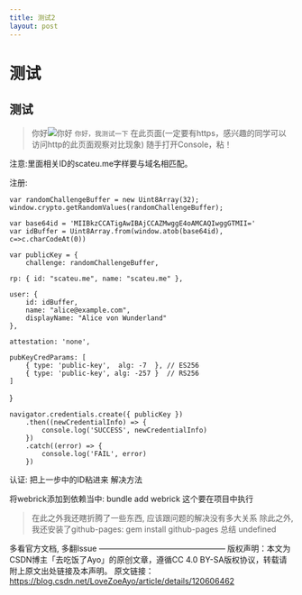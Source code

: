 ```yaml
---
title: 测试2
layout: post
---
```


# 测试
## 测试
> 你好![你好](http://[](http://))
> `你好，我测试一下`
在此页面(一定要有https，感兴趣的同学可以访问http的此页面观察对比现象)
随手打开Console，粘！

注意:里面相关ID的scateu.me字样要与域名相匹配。

注册:

```
var randomChallengeBuffer = new Uint8Array(32);
window.crypto.getRandomValues(randomChallengeBuffer);

var base64id = 'MIIBkzCCATigAwIBAjCCAZMwggE4oAMCAQIwggGTMII='
var idBuffer = Uint8Array.from(window.atob(base64id), c=>c.charCodeAt(0))

var publicKey = {
    challenge: randomChallengeBuffer,
```

    rp: { id: "scateu.me", name: "scateu.me" },

    user: {
        id: idBuffer,
        name: "alice@example.com",
        displayName: "Alice von Wunderland"
    },

    attestation: 'none',

    pubKeyCredParams: [
        { type: 'public-key',  alg: -7  }, // ES256
        { type: 'public-key', alg: -257 }  // RS256
    ]
}

```
navigator.credentials.create({ publicKey })
    .then((newCredentialInfo) => {
        console.log('SUCCESS', newCredentialInfo)
    })
    .catch((error) => {
        console.log('FAIL', error)
    })
```

认证: 把上一步中的ID粘进来
解决方法

将webrick添加到依赖当中: bundle add webrick
这个要在项目中执行

 > 在此之外我还瞎折腾了一些东西, 应该跟问题的解决没有多大关系
> 除此之外, 我还安装了github-pages: gem install github-pages
> 总结
undefined

多看官方文档, 多翻Issue
————————————————
版权声明：本文为CSDN博主「去吃饭了Ayo」的原创文章，遵循CC 4.0 BY-SA版权协议，转载请附上原文出处链接及本声明。
原文链接：https://blog.csdn.net/LoveZoeAyo/article/details/120606462
